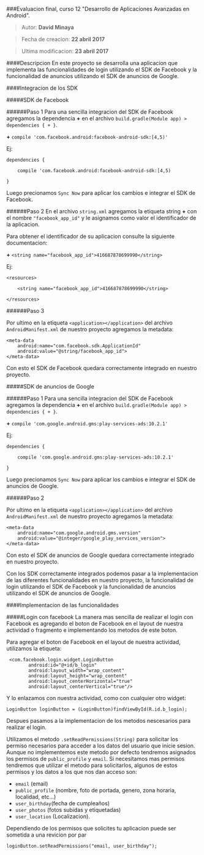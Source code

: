 
###Evaluacion final, curso 12 "Desarrollo de Aplicaciones Avanzadas en Android".

>Autor: **David Minaya**

>Fecha de creacion: **22 abril 2017**

>Ultima modificacion: **23 abril 2017**

####Descripcion
En este proyecto se desarrolla una aplicacion que implementa las
funcionalidades de login utilizando el SDK de Facebook y la
funcionalidad de anuncios utilizando el SDK de anuncios de Google.

####Integracion de los SDK

#####SDK de Facebook

######Paso 1
Para una sencilla integracion del SDK de Facebook agregamos la dependencia **+** en el archivo 
`build.gradle(Module app) > dependencies { + }`.
  
**+** `compile 'com.facebook.android:facebook-android-sdk:[4,5)'`

Ej:

```
dependencies {

    compile 'com.facebook.android:facebook-android-sdk:[4,5)

}
```

Luego precionamos `Sync Now` para aplicar los cambios e integrar el SDK de Facebook.

######Paso 2
En el archivo `string.xml` agregamos la etiqueta string **+**  con el nombre 
`"facebook_app_id"` y le asignamos como valor el identificador de la aplicacion. 

Para obtener el identificador de su aplicacion consulte la siguiente documentacion:

**+** `<string name="facebook_app_id">416687878699990</string>`

Ej:
```
<resources>

    <string name="facebook_app_id">416687878699990</string>

</resources>
```

######Paso 3

Por ultimo en la etiqueta `<application></application>` del archivo `AndroidManifest.xml` de 
nuestro proyecto agregamos la metadata:

```
<meta-data
    android:name="com.facebook.sdk.ApplicationId"
    android:value="@string/facebook_app_id">
</meta-data>
```

Con esto el SDK de Facebook quedara correctamente integrado en nuestro proyecto.

#####SDK de anuncios de Google

######Paso 1
Para una sencilla integracion del SDK de Facebook agregamos la dependencia **+** en el archivo 
`build.gradle(Module app) > dependencies { + }`.
  
**+** `compile 'com.google.android.gms:play-services-ads:10.2.1'`

Ej:

```
dependencies {

    compile 'com.google.android.gms:play-services-ads:10.2.1'

}
```

Luego precionamos `Sync Now` para aplicar los cambios e integrar el SDK de anuncios de Google.

######Paso 2

Por ultimo en la etiqueta `<application></application>` del archivo `AndroidManifest.xml` de 
nuestro proyecto agregamos la metadata:

```
<meta-data
    android:name="com.google.android.gms.version"
    android:value="@integer/google_play_services_version">
</meta-data>
```

Con esto el SDK de anuncios de Google quedara correctamente integrado en nuestro proyecto.

Con los SDK correctamente integrados podemos pasar a la implementacion de las diferentes 
funcionalidades en nuestro proyecto, la funcionalidad de login utilizando el SDK de Facebook y la
funcionalidad de anuncios utilizando el SDK de anuncios de Google.

####Implementacion de las funcionalidades

#####Login con facebook
La manera mas sencilla de realizar el login con Facebook es agregando el boton de Facebook en el 
layout de nuestra actividad o fragmento e implementando los metodos de este boton.

Para agregar el boton de Facebook en el layout de nuestra actividad, utilizamos la etiqueta:

```
 <com.facebook.login.widget.LoginButton
        android:id="@+id/b_login"
        android:layout_width="wrap_content"
        android:layout_height="wrap_content"
        android:layout_centerHorizontal="true"
        android:layout_centerVertical="true"/>

```

Y lo enlazamos con nuestra actividad, como con cualquier otro widget:

```
LoginButton loginButton = (LoginButton)findViewById(R.id.b_login);
```

Despues pasamos a la implementacion de los metodos nescesarios para realizar el login.

Utilizamos el metodo `.setReadPermissions(String)` para solicitar los permiso necesarios para
acceder a los datos del usuario que inicie sesion. Aunque no implementemos este metodo por defecto
tendremos asignados los permisos de `public_profile` y `email`. Si necesitamos mas permisos 
tendremos que utilizar el metodo para solicitarlos, algunos de estos permisos y los datos a los que 
nos dan acceso son:

- `email` (email)
- `public_profile` (nombre, foto de portada, genero, zona horaria, localidad, etc...)
- `user_birthday`(fecha de cumpleaños)
- `user_photos` (fotos subidas y etiquetadas)
- `user_location` (Localizacion).

Dependiendo de los permisos que solicites tu aplicacion puede ser sometida a una revicion por 
par


`loginButton.setReadPermissions("email, user_birthday");`




  
